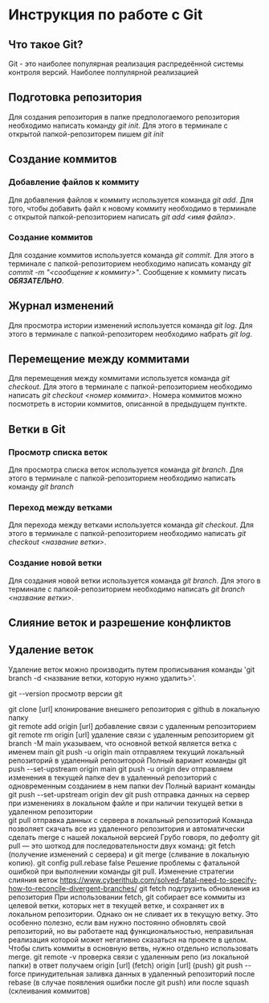 # Инструкция по работе с Git

## Что такое Git?
Git - это наиболее популярная реализация распредеённой системы контроля версий. Наиболее полпулярной реализацией 

## Подготовка репозитория
Для создания репозитория в папке предпологаемого репозитория необходимо написать команду *git init*. Для этого в терминале с открытой папкой-репозиторем пишем *git init*

## Создание коммитов

### Добавление файлов к коммиту
Для добавления файлов к коммиту используется команда *git add*. Для того, чтобы добавить файл к новому коммиту необходимо в терминале с открытой папкой-репозиторием написать *git add <имя файла>*.

### Создание коммитов
Для создание коммитов используется команда *git commit*. Для этого в терминале с папкой-репозиторием необходимо написать команду *git commit -m "<сообщение к коммиту>"*. Сообщение к коммиту писать ***ОБЯЗАТЕЛЬНО***. 

## Журнал изменений
Для просмотра истории изменений используется команда *git log*. Для этого в терминале с папкой-репозиторем необходимо набрать *git log*.

## Перемещение между коммитами
Для перемещения между коммитами используется команда *git checkout*. Для этого в терминале с папкой-репозиторием необходимо написать *git checkout <номер коммита>*. Номера коммитов можно посмотреть в истории коммитов, описанной в предыдущем пунткте.

## Ветки в Git

### Просмотр списка веток
Для просмотра списка веток используется команда *git branch*. Для этого в терминале с папкой-репозиторием необходимо написать команду *git branch*

### Переход между ветками
Для перехода между ветками используется команда *git checkout*. Для этого в терминале с папкой-репозиторием необходимо написать *git checkout <название ветки>*.


### Создание новой ветки
Для создания новой ветки используется команда *git branch*. Для этого в терминале с папкой-репозиторием необходимо написать *git branch <название ветки>*.

## Слияние веток и разрешение конфликтов

## Удаление веток

Удаление веток можно производить путем прописывания команды 'git branch -d <название ветки, которую нужно удалить>'.


git --version	просмотр версии git	

git clone [url]	клонирование внешнего репозитория с github в локальную папку	
git remote add origin [url]	добавление связи с удаленным репозиторием	
git remote rm origin [url]	удаление связи с удаленным репозиторием	
git branch -M main	указываем, что основной веткой является ветка с именем main	
git push -u origin main	отправляем текущий локальный репозиторий в удаленный репозиторой	Полный вариант команды
git push --set-upstream origin main
git push -u origin dev	отправляем изменения в текущей папке dev в удаленный репозиторий с одновременным созданием в нем папки dev	Полный вариант команды
git push --set-upstream origin dev
git push	отправка данных на сервер при изменениях в локальном файле и при наличии текущей ветки в удаленном репозитории	
git pull	отправка данных c сервера  в локальный репозиторий	Команда позволяет скачать все из удаленного репозитория и автоматически сделать merge с нашей локальной версией
Грубо говоря, по дефолту git pull — это шоткод для последовательности двух команд: git fetch (получение изменений с сервера) и git merge (сливание в локальную копию).
git config pull.rebase false	Решение проблемы с фатальной ошибкой при выполнении команды git pull. Изменение стратегии слияния веток	https://www.cyberithub.com/solved-fatal-need-to-specify-how-to-reconcile-divergent-branches/
git fetch	подгрузить обновления из репозитория	При использовании fetch, git собирает все коммиты из целевой ветки, которых нет в текущей ветке, и сохраняет их в локальном репозитории. Однако он не сливает их в текущую ветку. Это особенно полезно, если вам нужно постоянно обновлять свой репозиторий, но вы работаете над функциональностью, неправильная реализация которой может негативно сказаться на проекте в целом. Чтобы слить коммиты в основную ветвь, нужно отдельно использовать merge.
git remote -v	проверка связи с удаленным репо (из локальной папки)	в ответ получаем
origin [url] (fetch)
origin [url] (push)
git push -- force	принудительная заливка данных в удаленный репозиторий после rebase (в случае появления ошибки после git push) или после squash (склеивания коммитов)	

